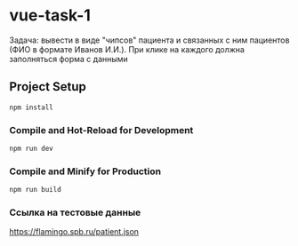 # vue-task-1

Задача: вывести в виде "чипсов" пациента и связанных с ним пациентов (ФИО в формате Иванов И.И.).
При клике на каждого должна заполняться форма с данными

## Project Setup

```sh
npm install
```

### Compile and Hot-Reload for Development

```sh
npm run dev
```

### Compile and Minify for Production

```sh
npm run build
```

### Ссылка на тестовые данные

https://flamingo.spb.ru/patient.json
